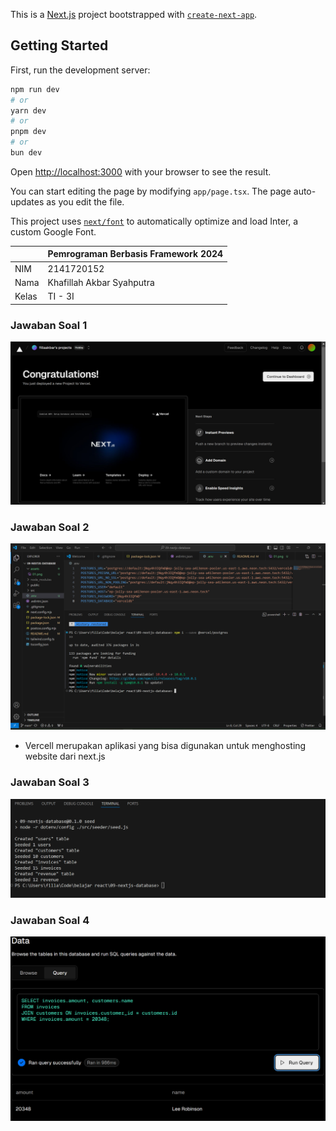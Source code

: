 This is a [Next.js](https://nextjs.org/) project bootstrapped with [`create-next-app`](https://github.com/vercel/next.js/tree/canary/packages/create-next-app).

## Getting Started

First, run the development server:

```bash
npm run dev
# or
yarn dev
# or
pnpm dev
# or
bun dev
```

Open [http://localhost:3000](http://localhost:3000) with your browser to see the result.

You can start editing the page by modifying `app/page.tsx`. The page auto-updates as you edit the file.

This project uses [`next/font`](https://nextjs.org/docs/basic-features/font-optimization) to automatically optimize and load Inter, a custom Google Font.

|  | Pemrograman Berbasis Framework 2024 |
|--|--|
| NIM |  2141720152|
| Nama |  Khafillah Akbar Syahputra |
| Kelas | TI - 3I |


### Jawaban Soal 1
![Screenshot](assets/01.png)

### Jawaban Soal 2
![Screenshot](assets/02.png)
- Vercell merupakan aplikasi yang bisa digunakan untuk menghosting website dari next.js

### Jawaban Soal 3
![Screenshot](assets/03.png)

### Jawaban Soal 4
![Screenshot](assets/04.png)

